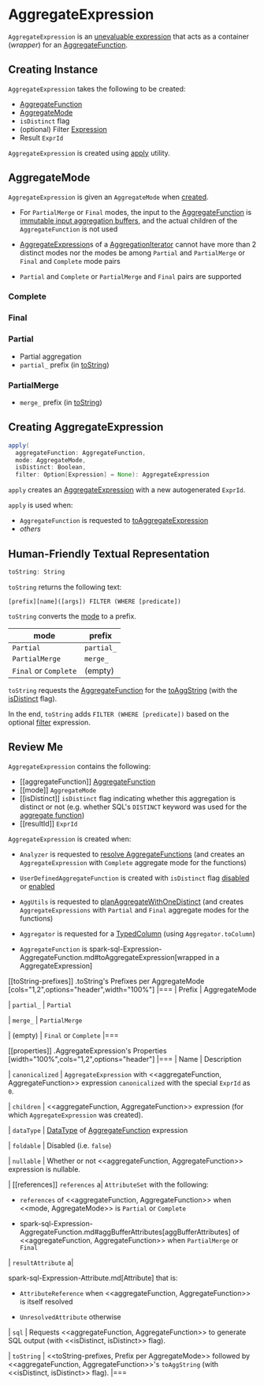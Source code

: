 # AggregateExpression

`AggregateExpression` is an [unevaluable expression](Unevaluable.md) that acts as a container (_wrapper_) for an [AggregateFunction](#aggregateFunction).

## Creating Instance

`AggregateExpression` takes the following to be created:

* <span id="aggregateFunction"> [AggregateFunction](AggregateFunction.md)
* [AggregateMode](#mode)
* <span id="isDistinct"> `isDistinct` flag
* <span id="filter"> (optional) Filter [Expression](Expression.md)
* <span id="resultId"> Result `ExprId`

`AggregateExpression` is created using [apply](#apply) utility.

## <span id="mode"> AggregateMode

`AggregateExpression` is given an `AggregateMode` when [created](#creating-instance).

* For `PartialMerge` or `Final` modes, the input to the [AggregateFunction](#aggregateFunction) is [immutable input aggregation buffers](AggregateFunction.md#inputAggBufferAttributes), and the actual children of the `AggregateFunction` is not used

* [AggregateExpression](../physical-operators/AggregationIterator.md#aggregateExpressions)s of a [AggregationIterator](../physical-operators/AggregationIterator.md) cannot have more than 2 distinct modes nor the modes be among `Partial` and `PartialMerge` or `Final` and `Complete` mode pairs

* `Partial` and `Complete` or `PartialMerge` and `Final` pairs are supported

### <span id="Complete"> Complete

### <span id="Final"> Final

### <span id="Partial"> Partial

* Partial aggregation
* `partial_` prefix (in [toString](#toString))

### <span id="PartialMerge"> PartialMerge

* `merge_` prefix (in [toString](#toString))

## <span id="apply"> Creating AggregateExpression

```scala
apply(
  aggregateFunction: AggregateFunction,
  mode: AggregateMode,
  isDistinct: Boolean,
  filter: Option[Expression] = None): AggregateExpression
```

`apply` creates an [AggregateExpression](#creating-instance) with a new autogenerated `ExprId`.

`apply` is used when:

* `AggregateFunction` is requested to [toAggregateExpression](AggregateFunction.md#toAggregateExpression)
* _others_

## <span id="toString"> Human-Friendly Textual Representation

```scala
toString: String
```

`toString` returns the following text:

```text
[prefix][name]([args]) FILTER (WHERE [predicate])
```

`toString` converts the [mode](#mode) to a prefix.

mode | prefix
-----|----------
 `Partial` | `partial_`
 `PartialMerge` | `merge_`
 `Final` or `Complete` | (empty)

`toString` requests the [AggregateFunction](#aggregateFunction) for the [toAggString](AggregateFunction.md#toAggString) (with the [isDistinct](#isDistinct) flag).

In the end, `toString` adds `FILTER (WHERE [predicate])` based on the optional [filter](#filter) expression.

## Review Me

`AggregateExpression` contains the following:

* [[aggregateFunction]] [AggregateFunction](AggregateFunction.md)
* [[mode]] `AggregateMode`
* [[isDistinct]] `isDistinct` flag indicating whether this aggregation is distinct or not (e.g. whether SQL's `DISTINCT` keyword was used for the [aggregate function](#aggregateFunction))
* [[resultId]] `ExprId`

`AggregateExpression` is created when:

* `Analyzer` is requested to [resolve AggregateFunctions](../Analyzer.md#ResolveFunctions) (and creates an `AggregateExpression` with `Complete` aggregate mode for the functions)

* `UserDefinedAggregateFunction` is created with `isDistinct` flag [disabled](UserDefinedAggregateFunction.md#apply) or [enabled](UserDefinedAggregateFunction.md#distinct)

* `AggUtils` is requested to [planAggregateWithOneDistinct](../AggUtils.md#planAggregateWithOneDistinct) (and creates `AggregateExpressions` with `Partial` and `Final` aggregate modes for the functions)

* `Aggregator` is requested for a [TypedColumn](../TypedColumn.md) (using `Aggregator.toColumn`)

* `AggregateFunction` is spark-sql-Expression-AggregateFunction.md#toAggregateExpression[wrapped in a AggregateExpression]

[[toString-prefixes]]
.toString's Prefixes per AggregateMode
[cols="1,2",options="header",width="100%"]
|===
| Prefix
| AggregateMode

| `partial_`
| `Partial`

| `merge_`
| `PartialMerge`

| (empty)
| `Final` or `Complete`
|===

[[properties]]
.AggregateExpression's Properties
[width="100%",cols="1,2",options="header"]
|===
| Name
| Description

| `canonicalized`
| `AggregateExpression` with <<aggregateFunction, AggregateFunction>> expression `canonicalized` with the special `ExprId` as `0`.

| `children`
| <<aggregateFunction, AggregateFunction>> expression (for which `AggregateExpression` was created).

| `dataType`
| [DataType](../types/DataType.md) of [AggregateFunction](#aggregateFunction) expression

| `foldable`
| Disabled (i.e. `false`)

| `nullable`
| Whether or not <<aggregateFunction, AggregateFunction>> expression is nullable.

| [[references]] `references`
a| `AttributeSet` with the following:

* `references` of <<aggregateFunction, AggregateFunction>> when <<mode, AggregateMode>> is `Partial` or `Complete`

* spark-sql-Expression-AggregateFunction.md#aggBufferAttributes[aggBufferAttributes] of <<aggregateFunction, AggregateFunction>> when `PartialMerge` or `Final`

| `resultAttribute`
a|

spark-sql-Expression-Attribute.md[Attribute] that is:

* `AttributeReference` when <<aggregateFunction, AggregateFunction>> is itself resolved

* `UnresolvedAttribute` otherwise

| `sql`
| Requests <<aggregateFunction, AggregateFunction>> to generate SQL output (with <<isDistinct, isDistinct>> flag).

| `toString`
| <<toString-prefixes, Prefix per AggregateMode>> followed by <<aggregateFunction, AggregateFunction>>'s `toAggString` (with <<isDistinct, isDistinct>> flag).
|===
